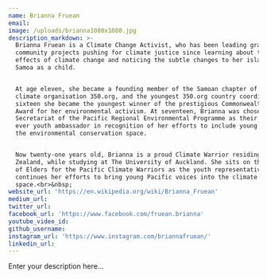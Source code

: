 ```yaml
---
name: Brianna Fruean
email:
image: /uploads/brianna1080x1080.jpg
description_markdown: >-
  Brianna Fruean is a Climate Change Activist, who has been leading grassroots
  community projects pushing for climate justice since learning about the
  effects of climate change and noticing the subtle changes to her island of
  Samoa as a child.


  At age eleven, she became a founding member of the Samoan chapter of the
  climate organisation 350.org, and the youngest 350.org country coordinator. At
  sixteen she became the youngest winner of the prestigious Commonwealth Youth
  Award for her environmental activism. At seventeen, Brianna was chosen by the
  Secretariat of the Pacific Regional Environmental Programme as their first
  ever youth ambassador in recognition of her efforts to include young people in
  the environmental conservation space.


  Now twenty-one years old, Brianna is a proud Climate Warrior residing in New
  Zealand, while studying at The University of Auckland. She sits on the Council
  of Elders for the Pacific Climate Warriors as the youth representative and
  continues her efforts to bring young Pacific voices into the climate
  space.<br>&nbsp;
website_url: 'https://en.wikipedia.org/wiki/Brianna_Fruean'
medium_url:
twitter_url:
facebook_url: 'https://www.facebook.com/fruean.brianna'
youtube_video_id:
github_username:
instagram_url: 'https://www.instagram.com/briannafruean/'
linkedin_url:
---
```


Enter your description here...
